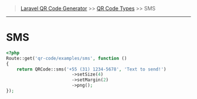 > [Laravel QR Code Generator](index.md) >> [QR Code Types](index.md#code-types) >> SMS

---
# SMS

```php
<?php
Route::get('qr-code/examples/sms', function () 
{
    return QRCode::sms('+55 (31) 1234-5678', 'Text to send!')
                         ->setSize(4)
                         ->setMargin(2)
                         ->png();     
});    
```